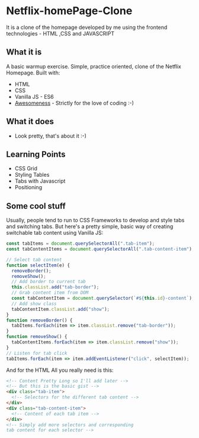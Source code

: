 # Netflix-homePage-Clone
It is a  clone of the homepage developed by me using the frontend technologies - HTML ,CSS and JAVASCRIPT

## What it is

A basic warmup exercise. Simple, practice oriented, clone of the Netflix Homepage. Built with:

- HTML
- CSS
- Vanilla JS - ES6
- [Awesomeness](https://www.wikihow.com/Love-Programming) - Strictly for the love of coding :-)

## What it does

- Look pretty, that's about it :-)

## Learning Points

- CSS Grid
- Styling Tables
- Tabs with Javascript
- Positioning

## Some cool stuff

Usually, people tend to run to CSS Frameworks to develop and style tabs and switching tabs. But here's a pretty simple, basic way of creating switchable tab content using Vanilla JS:

```javascript
const tabItems = document.querySelectorAll(".tab-item");
const tabContentItems = document.querySelectorAll(".tab-content-item");

// Select tab content
function selectItem(e) {
  removeBorder();
  removeShow();
  // Add border to current tab
  this.classList.add("tab-border");
  // Grab content item from DOM
  const tabContentItem = document.querySelector(`#${this.id}-content`);
  // Add show class
  tabContentItem.classList.add("show");
}
function removeBorder() {
  tabItems.forEach(item => item.classList.remove("tab-border"));
}
function removeShow() {
  tabContentItems.forEach(item => item.classList.remove("show"));
}
// Listen for tab click
tabItems.forEach(item => item.addEventListener("click", selectItem));
```

And for the HTML All you really need is this:

```html
<!-- Content Pretty Long so I'll add later -->
<!-- But this is the basic gist -->
<div class="tab-item">
  <!-- Selectors for the different tab content -->
</div>
<div class="tab-content-item">
  <!-- Content of each tab item -->
</div>
<!-- Simply add more selectors and corresponding 
tab content for each selector -->
```
